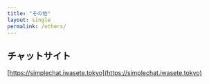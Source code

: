 ```yaml
---
title: "その他"
layout: single
permalink: /others/
---
```


## チャットサイト

[https://simplechat.iwasete.tokyo](https://simplechat.iwasete.tokyo)



